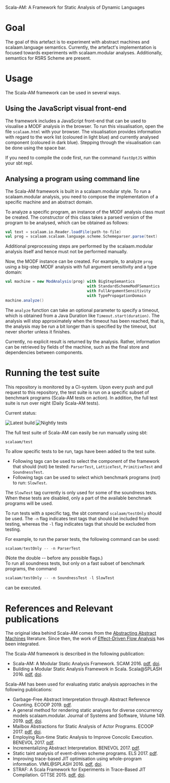 Scala-AM: A Framework for Static Analysis of Dynamic Languages

# Goal
The goal of this artefact is to experiment with abstract machines and scalaam.language
semantics. Currently, the artefact's implementation is focused towards experiments with scalaam.modular analyses.
Additionally, semantics for R5RS Scheme are present.

# Usage
The Scala-AM framework can be used in several ways.

## Using the JavaScript visual front-end
The framework includes a JavaScript front-end that can be used to visualise a MODF analysis in the browser.
To run this visualisation, open the file `scalaam.html` with your browser. The visualisation provides information with
regard to the work list (coloured in light blue) and currently analysed component (coloured in dark blue).
Stepping through the visualisation can be done using the space bar.

If you need to compile the code first, run the command `fastOptJS` within your sbt repl.

## Analysing a program using command line
The Scala-AM framework is built in a scalaam.modular style. To run a scalaam.modular analysis, you need to compose the
implementation of a specific machine and an abstract domain.

To analyze a specific program, an instance of the MODF analysis class must be created. The constructor of
this class takes a parsed version of the program to be analysed, which can be obtained as follows:
```scala
val text = scalaam.io.Reader.loadFile(path-to-file)
val prog = scalaam.scalaam.language.scheme.Schemeparser.parse(text)
```
Additional preprocessing steps are performed by the scalaam.modular analysis itself and hence must not be performed manually.

Now, the MODF instance can be created. For example, to analyze `prog` using a big-step MODF analysis
with full argument sensitivity and a type domain:
```scala
val machine = new ModAnalysis(prog) with BigStepSemantics
                                    with StandardSchemeModFSemantics
                                    with FullArgumentSensitivity
                                    with TypePropagationDomain
machine.analyze()
```
The `analyze` function can take an optional parameter to specify a timeout, which is obtained from a Java Duration
like `Timeout.start(duration)`. The analysis will stop approximately when the timeout has been reached, that is,
the analysis may be run a bit longer than is specified by the timeout, but never shorter unless it finishes.

Currently, no explicit result is returned by the analysis. Rather, information can be retrieved by fields of the machine,
such as the final store and dependencies between components.

# Running the test suite
This repository is monitored by a CI-system. Upon every push and pull request to this repository, the test suite is run on a specific subset of benchmark programs (Scala-AM tests on action). 
In addition, the full test suite is run over night (Daily Scala-AM tests).

Current status:
<!-- https://github.com/badges/shields -->
![Latest build](https://github.com/acieroid/scala-am/workflows/Scala-AM%20tests%20on%20action/badge.svg) 
![Nightly tests](https://github.com/acieroid/scala-am/workflows/Daily%20Scala-AM%20tests/badge.svg)

The full test suite of Scala-AM can easily be run manually using sbt:
```sbtshell
scalaam/test
```

To allow specific tests to be run, tags have been added to the test suite. 
 * Following tags can be used to select the component of the framework that should (not) be tested: `ParserTest`, `LatticeTest`, `PrimitiveTest` and `SoundnessTest`.
 * Following tags can be used to select which benchmark programs (not) to run: `SlowTest`.

The `SlowTest` tag currently is only used for some of the soundness tests. When these tests are disabled, only a part of the available benchmark programs
will be used.

To run tests with a specific tag, the sbt command `scalaam/testOnly` should be used. The `-n` flag indicates test tags that should be
included from testing, whereas the `-l` flag indicates tags that should be excluded from testing.

For example, to run the parser tests, the following command can be used:
```sbt
scalaam/testOnly -- -n ParserTest
```
(Note the double -- before any possible flags.)<br>
To run all soundness tests, but only on a fast subset of benchmark programs, the command
```sbt
scalaam/testOnly -- -n SoundnessTest -l SlowTest
```
can be executed.

# References and Relevant publications
The original idea behind Scala-AM comes from the [Abstracting Abstract Machines](http://matt.might.net/papers/vanhorn2010abstract.pdf)
literature. Since then, the work of [Effect-Driven Flow Analysis](https://doi.org/10.1007/978-3-030-11245-5_12) has been integrated.

The Scala-AM framework is described in the following publication:
  * Scala-AM: A Modular Static Analysis Framework. SCAM 2016. [pdf](http://soft.vub.ac.be/Publications/2016/vub-soft-tr-16-07.pdf), [doi](https://zenodo.org/badge/latestdoi/23603/acieroid/scala-am).
  * Building a Modular Static Analysis Framework in Scala. Scala@SPLASH 2016. [pdf](http://soft.vub.ac.be/Publications/2016/vub-soft-tr-16-13.pdf), [doi](http://doi.acm.org/10.1145/2998392.3001579).

Scala-AM has been used for evaluating static analysis approaches in the
following publications:
  * Garbage-Free Abstract Interpretation through Abstract Reference
    Counting. ECOOP 2019. [pdf](http://drops.dagstuhl.de/opus/volltexte/2019/10784/).
  * A general method for rendering static analyses for diverse concurrency
    models scalaam.modular. Journal of Systems and Software, Volume 149. 2019. [pdf](https://soft.vub.ac.be/~qstieven/fwo-proposal-jss.pdf), [doi](https://doi.org/10.1016/j.jss.2018.10.001).
  * Mailbox Abstractions for Static Analysis of Actor Programs. ECOOP 2017. [pdf](http://soft.vub.ac.be/~qstieven/ecoop2017/ecoop2017actors-final.pdf), [doi](https://doi.org/10.4230/LIPIcs.ECOOP.2017.25).
  * Employing Run-time Static Analysis to Improve Concolic
    Execution. BENEVOL 2017. [pdf](http://ceur-ws.org/Vol-2047/BENEVOL_2017_paper_7.pdf).
  * Incrementalizing Abstract Interpretation. BENEVOL 2017. [pdf](http://ceur-ws.org/Vol-2047/BENEVOL_2017_paper_9.pdf).
  * Static taint analysis of event-driven scheme programs. ELS 2017. [pdf](http://soft.vub.ac.be/Publications/2017/vub-soft-tr-17-02.pdf).
  * Improving trace-based JIT optimisation using whole-program
    information. VMIL@SPLASH 2016. [pdf](http://soft.vub.ac.be/Publications/2016/vub-soft-tr-16-09.pdf), [doi](http://doi.acm.org/10.1145/2998415.2998418).
  * STRAF: A Scala Framework for Experiments in Trace-Based JIT
    Compilation. GTTSE 2015. [pdf](http://soft.vub.ac.be/Publications/2017/vub-soft-tr-17-09.pdf), [doi](https://doi.org/10.1007/978-3-319-60074-1\_10).
